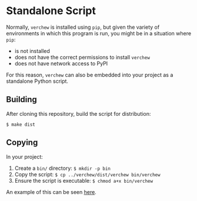 # Standalone Script

Normally, `verchew` is installed using `pip`, but given the variety of environments in which this program is run, you might be in a situation where `pip`:

* is not installed
* does not have the correct permissions to install `verchew`
* does not have network access to PyPI

For this reason, `verchew` can also be embedded into your project as a standalone Python script.

## Building

After cloning this repository, build the script for distribution:

```
$ make dist
```

## Copying

In your project:

1. Create a `bin/` directory: `$ mkdir -p bin`
2. Copy the script: `$ cp ../verchew/dist/verchew bin/verchew`
3. Ensure the script is executable: `$ chmod a+x bin/verchew`

An example of this can be seen [here](https://github.com/jacebrowning/template-python-demo).
